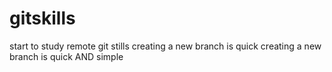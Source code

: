 # gitskills
start  to study remote git stills
creating a new branch is quick
creating a new branch is quick AND simple
